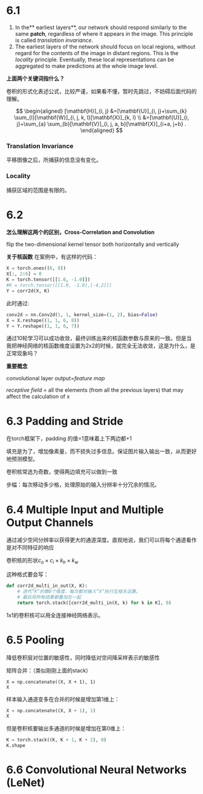 # 6.1

1. In the** earliest layers**, our network should respond similarly to the same **patch**, regardless of where it appears in the image. This principle is called *translation invariance*.
2. The earliest layers of the network should focus on local regions, without regard for the contents of the image in distant regions. This is the *locality* principle. Eventually, these local representations can be aggregated to make predictions at the whole image level.

**上面两个关键词指什么？**

卷积的形式化表述公式，比较严谨，如果看不懂，暂时先跳过，不妨碍后面代码的理解。

$$
\begin{aligned}
[\mathbf{H}]_{i, j} &=[\mathbf{U}]_{i, j}+\sum_{k} \sum_{l}[\mathbf{W}]_{i, j, k, l}[\mathbf{X}]_{k, l} \\
&=[\mathbf{U}]_{i, j}+\sum_{a} \sum_{b}[\mathbf{V}]_{i, j, a, b}[\mathbf{X}]_{i+a, j+b} .
\end{aligned}
$$

### Translation Invariance

平移图像之后，所捕获的信息没有变化。

### Locality

捕获区域的范围是有限的。



# 6.2





**怎么理解这两个的区别，Cross-Correlation and Convolution**

flip the two-dimensional kernel tensor both horizontally and vertically

**关于核函数**
在案例中，有这样的代码：

```python
X = torch.ones((6, 8))
X[:, 2:6] = 0
K = torch.tensor([[1.0, -1.0]])
#K = torch.tensor([[1.0, -1.0],[-4,2]])
Y = corr2d(X, K)
```

此时通过:
```python
conv2d = nn.Conv2d(1, 1, kernel_size=(1, 2), bias=False)
X = X.reshape((1, 1, 6, 8))
Y = Y.reshape((1, 1, 6, 7))
```
通过10轮学习可以成功收敛，最终训练出来的核函数参数与原来的一致。但是当我把神经网络的核函数维度设置为2x2的时候，就完全无法收敛，这是为什么，是正常现象吗？



**重要概念**


convolutional layer output=*feature map*

 *receptive field* = all the elements  (from all the previous layers) that may affect the calculation of x



# 6.3 Padding and Stride

在torch框架下，padding 的值=1意味着上下两边都+1

填充是为了，增加像素量，而不损失过多信息。保证图片输入输出一致，从而更好地预测模型。

卷积核常选为奇数，使得两边填充可以做到一致

步幅：每次移动多少格，处理原始的输入分辨率十分冗余的情况。



# 6.4  Multiple Input and Multiple Output Channels

通过减少空间分辨率以获得更大的通道深度。直观地说，我们可以将每个通道看作是对不同特征的响应



卷积核的形状$c_o\times c_i\times k_h\times k_w$



这种格式要会写：

```python
def corr2d_multi_in_out(X, K):
    # 迭代“K”的第0个维度，每次都对输入“X”执行互相关运算。
    # 最后将所有结果都叠加在一起
    return torch.stack([corr2d_multi_in(X, k) for k in K], 0)
```



1x1的卷积核可以用全连接神经网络表示。



# 6.5 Pooling

降低卷积层对位置的敏感性，同时降低对空间降采样表示的敏感性



矩阵合并：（类似刚刚上面的stack）

```
X = np.concatenate((X, X + 1), 1)
X
```

样本输入通道变多在合并的时候是增加第1维上：

```python
X = np.concatenate((X, X + 1), 1)
X
```

但是卷积核要输出多通道的时候是增加在第0维上：

```python
K = torch.stack((K, K + 1, K + 2), 0)
K.shape
```

# 6.6  Convolutional Neural Networks (LeNet)



